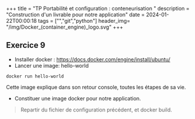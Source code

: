 +++
title = "TP Portabilité et configuration : conteneurisation "
description = "Construction d'un livrable pour notre application"
date = 2024-01-22T00:00:18
tags = ["","git","python"]
header_img= "/img/Docker_(container_engine)_logo.svg"
+++

## Exercice 9
- Installer docker : https://docs.docker.com/engine/install/ubuntu/
- Lancer une image: hello-world

`docker run hello-world`

Cette image explique dans son retour console, toutes les étapes de sa vie.

- Constituer une image docker pour notre application. 

> Repartir du fichier de configuration précédent, et docker build. 
